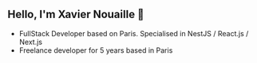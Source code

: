 ## Hello, I'm Xavier Nouaille 👋

- FullStack Developer based on Paris. Specialised in NestJS / React.js / Next.js
- Freelance developer for 5 years based in Paris
